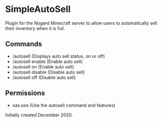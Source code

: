 # SimpleAutoSell

Plugin for the Nogard Minecraft server to allow users to automatically sell their inventory when it is full.

## Commands
- /autosell (Displays auto sell status, on or off)
- /autosell enable (Enable auto sell)
- /autosell on (Enable auto sell)
- /autosell disable (Disable auto sell)
- /autosell off (Disable auto sell)

## Permissions
- sas.use (Use the autosell command and features)

Initially created December 2020.